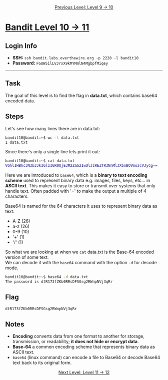 <p align="center">
<a href="level-9→10.md">Previous Level: Level 9 → 10</a>
</p>

# [Bandit Level 10 → 11](https://overthewire.org/wargames/bandit/bandit11.html)

## Login Info
- **SSH:** `ssh bandit.labs.overthewire.org -p 2220 -l bandit10`
- **Password:** `FGUW5ilLVJrxX9kMYMmlN4MgbpfMiqey`

---

## Task 
The goal of this level is to find the flag in **data.txt**, which contains base64 encoded data.

## Steps
Let's see how many lines there are in data.txt:
```bash
bandit10@bandit:~$ wc -l data.txt
1 data.txt
```
Since there's only a single line lets print it out:
```bash
bandit10@bandit:~$ cat data.txt       
VGhlIHBhc3N3b3JkIGlzIGR0UjE3M2ZaS2IwUlJzREZTR3NnMlJXbnBOVmozcVJyCg==
```
Here we are introduced to `base64`, which is a **binary to text encoding scheme** used to represent binary data e.g. images, files, keys, etc... in **ASCII text**. This makes it easy to store or transmit over systems that only handle text. Often padded with '=' to make the output a multiple of 4 characters.    

Base64 is named for the 64 characters it uses to represent binary data as text:
- A-Z (26)
- a-z (26)
- 0-9 (10)
- '\+' (1)
- '/' (1)  

So what we are looking at when we `cat` data.txt is the Base-64 encoded version of some text.    
We can decode it with the `base64` command with the option `-d` for decode mode.
```bash
bandit10@bandit:~$ base64 -d data.txt                      
The password is dtR173fZKb0RRsDFSGsg2RWnpNVj3qRr
```

## Flag 
```bash
dtR173fZKb0RRsDFSGsg2RWnpNVj3qRr
```

## Notes
- **Encoding** converts data from one format to another for storage, transmission, or readability; **it does not hide or encrypt data**.
- **Base-64** a common encoding scheme that represents binary data as ASCII text.
- `base64` (linux command) can encode a file to Base64 or decode Base64 text back to its original form.


<p align="center">
<a href="level-11→12.md">Next Level: Level 11 → 12</a>
</p>

